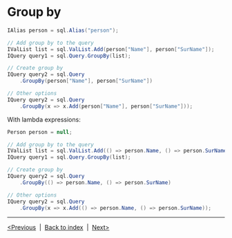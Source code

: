 # Group by
```csharp
IAlias person = sql.Alias("person");

// Add group by to the query
IValList list = sql.ValList.Add(person["Name"], person["SurName"]);
IQuery query1 = sql.Query.GroupBy(list);

// Create group by
IQuery query2 = sql.Query
    .GroupBy(person["Name"], person["SurName"])

// Other options
IQuery query2 = sql.Query
    .GroupBy(x => x.Add(person["Name"], person["SurName"]));
```

With lambda expressions:
```csharp
Person person = null;

// Add group by to the query
IValList list = sql.ValList.Add(() => person.Name, () => person.SurName);
IQuery query1 = sql.Query.GroupBy(list);

// Create group by
IQuery query2 = sql.Query
    .GroupBy(() => person.Name, () => person.SurName)

// Other options
IQuery query2 = sql.Query
    .GroupBy(x => x.Add(() => person.Name, () => person.SurName));
```

---
[<Previous](where-having.md) &nbsp;|&nbsp;  [Back to index](index.md) &nbsp;|&nbsp;  [Next>](order-by.md)